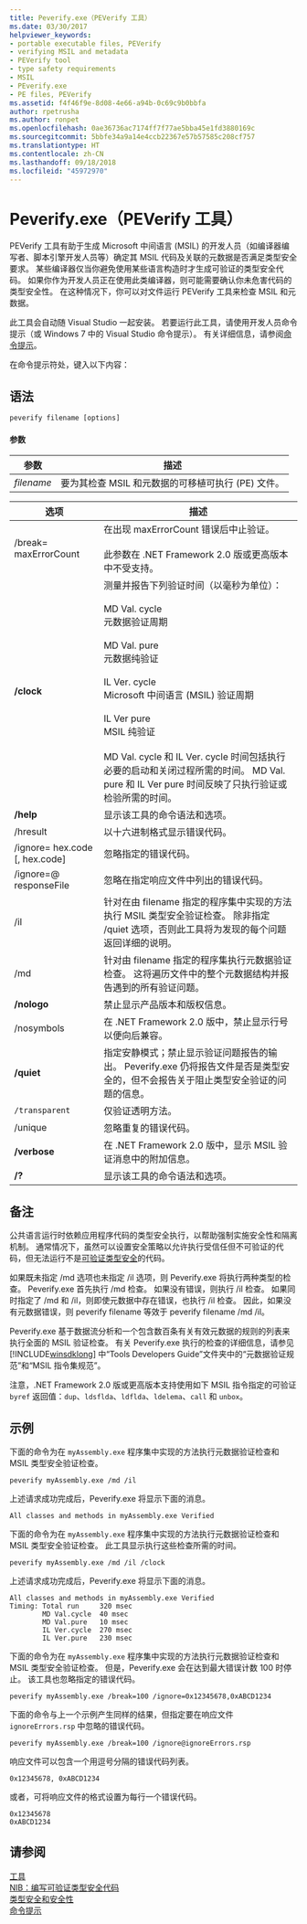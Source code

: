```yaml
---
title: Peverify.exe（PEVerify 工具）
ms.date: 03/30/2017
helpviewer_keywords:
- portable executable files, PEVerify
- verifying MSIL and metadata
- PEVerify tool
- type safety requirements
- MSIL
- PEverify.exe
- PE files, PEVerify
ms.assetid: f4f46f9e-8d08-4e66-a94b-0c69c9b0bbfa
author: rpetrusha
ms.author: ronpet
ms.openlocfilehash: 0ae36736ac7174ff7f77ae5bba45e1fd3880169c
ms.sourcegitcommit: 5bbfe34a9a14e4ccb22367e57b57585c208cf757
ms.translationtype: HT
ms.contentlocale: zh-CN
ms.lasthandoff: 09/18/2018
ms.locfileid: "45972970"
---
```

# <a name="peverifyexe-peverify-tool"></a>Peverify.exe（PEVerify 工具）
PEVerify 工具有助于生成 Microsoft 中间语言 (MSIL) 的开发人员（如编译器编写者、脚本引擎开发人员等）确定其 MSIL 代码及关联的元数据是否满足类型安全要求。 某些编译器仅当你避免使用某些语言构造时才生成可验证的类型安全代码。 如果你作为开发人员正在使用此类编译器，则可能需要确认你未危害代码的类型安全性。 在这种情况下，你可以对文件运行 PEVerify 工具来检查 MSIL 和元数据。  
  
 此工具会自动随 Visual Studio 一起安装。 若要运行此工具，请使用开发人员命令提示（或 Windows 7 中的 Visual Studio 命令提示）。 有关详细信息，请参阅[命令提示](../../../docs/framework/tools/developer-command-prompt-for-vs.md)。  
  
 在命令提示符处，键入以下内容：  
  
## <a name="syntax"></a>语法  
  
```  
peverify filename [options]  
```  
  
#### <a name="parameters"></a>参数  
  
|参数|描述|  
|--------------|-----------------|  
|*filename*|要为其检查 MSIL 和元数据的可移植可执行 (PE) 文件。|  
  
|选项|描述|  
|------------|-----------------|  
|/break= maxErrorCount|在出现 maxErrorCount 错误后中止验证。<br /><br /> 此参数在 .NET Framework 2.0 版或更高版本中不受支持。|  
|**/clock**|测量并报告下列验证时间（以毫秒为单位）：<br /><br /> MD Val. cycle<br /> 元数据验证周期<br /><br /> MD Val. pure<br /> 元数据纯验证<br /><br /> IL Ver. cycle<br /> Microsoft 中间语言 (MSIL) 验证周期<br /><br /> IL Ver pure<br /> MSIL 纯验证<br /><br /> MD Val. cycle 和 IL Ver. cycle 时间包括执行必要的启动和关闭过程所需的时间。 MD Val. pure 和 IL Ver pure 时间反映了只执行验证或检验所需的时间。|  
|**/help**|显示该工具的命令语法和选项。|  
|/hresult|以十六进制格式显示错误代码。|  
|/ignore= hex.code [, hex.code]|忽略指定的错误代码。|  
|/ignore=@ responseFile|忽略在指定响应文件中列出的错误代码。|  
|/il|针对在由 filename 指定的程序集中实现的方法执行 MSIL 类型安全验证检查。 除非指定 /quiet 选项，否则此工具将为发现的每个问题返回详细的说明。|  
|/md|针对由 filename 指定的程序集执行元数据验证检查。 这将遍历文件中的整个元数据结构并报告遇到的所有验证问题。|  
|**/nologo**|禁止显示产品版本和版权信息。|  
|/nosymbols|在 .NET Framework 2.0 版中，禁止显示行号以便向后兼容。|  
|**/quiet**|指定安静模式；禁止显示验证问题报告的输出。 Peverify.exe 仍将报告文件是否是类型安全的，但不会报告关于阻止类型安全验证的问题的信息。|  
|`/transparent`|仅验证透明方法。|  
|/unique|忽略重复的错误代码。|  
|**/verbose**|在 .NET Framework 2.0 版中，显示 MSIL 验证消息中的附加信息。|  
|**/?**|显示该工具的命令语法和选项。|  
  
## <a name="remarks"></a>备注  
 公共语言运行时依赖应用程序代码的类型安全执行，以帮助强制实施安全性和隔离机制。 通常情况下，虽然可以设置安全策略以允许执行受信任但不可验证的代码，但无法运行不是[可验证类型安全](https://msdn.microsoft.com/library/095cd1f6-d8db-4c0e-bce2-83ccb34dd5dc)的代码。  
  
 如果既未指定 /md 选项也未指定 /il 选项，则 Peverify.exe 将执行两种类型的检查。 Peverify.exe 首先执行 /md 检查。 如果没有错误，则执行 /il 检查。 如果同时指定了 /md 和 /il，则即使元数据中存在错误，也执行 /il 检查。 因此，如果没有元数据错误，则 peverify filename 等效于 peverify filename /md /il。  
  
 Peverify.exe 基于数据流分析和一个包含数百条有关有效元数据的规则的列表来执行全面的 MSIL 验证检查。 有关 Peverify.exe 执行的检查的详细信息，请参见 [!INCLUDE[winsdklong](../../../includes/winsdklong-md.md)] 中“Tools Developers Guide”文件夹中的“元数据验证规范”和“MSIL 指令集规范”。  
  
 注意，.NET Framework 2.0 版或更高版本支持使用如下 MSIL 指令指定的可验证 `byref` 返回值：`dup`、`ldsflda`、`ldflda`、`ldelema`、`call` 和 `unbox`。  
  
## <a name="examples"></a>示例  
 下面的命令为在 `myAssembly.exe` 程序集中实现的方法执行元数据验证检查和 MSIL 类型安全验证检查。  
  
```  
peverify myAssembly.exe /md /il  
```  
  
 上述请求成功完成后，Peverify.exe 将显示下面的消息。  
  
```  
All classes and methods in myAssembly.exe Verified  
```  
  
 下面的命令为在 `myAssembly.exe` 程序集中实现的方法执行元数据验证检查和 MSIL 类型安全验证检查。 此工具显示执行这些检查所需的时间。  
  
```  
peverify myAssembly.exe /md /il /clock  
```  
  
 上述请求成功完成后，Peverify.exe 将显示下面的消息。  
  
```  
All classes and methods in myAssembly.exe Verified  
Timing: Total run     320 msec  
        MD Val.cycle  40 msec  
        MD Val.pure   10 msec  
        IL Ver.cycle  270 msec  
        IL Ver.pure   230 msec  
```  
  
 下面的命令为在 `myAssembly.exe` 程序集中实现的方法执行元数据验证检查和 MSIL 类型安全验证检查。 但是，Peverify.exe 会在达到最大错误计数 100 时停止。 该工具也忽略指定的错误代码。  
  
```  
peverify myAssembly.exe /break=100 /ignore=0x12345678,0xABCD1234  
```  
  
 下面的命令与上一个示例产生同样的结果，但指定要在响应文件 `ignoreErrors.rsp` 中忽略的错误代码。  
  
```  
peverify myAssembly.exe /break=100 /ignore@ignoreErrors.rsp  
```  
  
 响应文件可以包含一个用逗号分隔的错误代码列表。  
  
```  
0x12345678, 0xABCD1234  
```  
  
 或者，可将响应文件的格式设置为每行一个错误代码。  
  
```  
0x12345678  
0xABCD1234  
```  
  
## <a name="see-also"></a>请参阅  
 [工具](../../../docs/framework/tools/index.md)  
 [NIB：编写可验证类型安全代码](https://msdn.microsoft.com/library/d18f10ef-3b48-4f47-8726-96714021547b)  
 [类型安全和安全性](https://msdn.microsoft.com/library/095cd1f6-d8db-4c0e-bce2-83ccb34dd5dc)  
 [命令提示](../../../docs/framework/tools/developer-command-prompt-for-vs.md)

